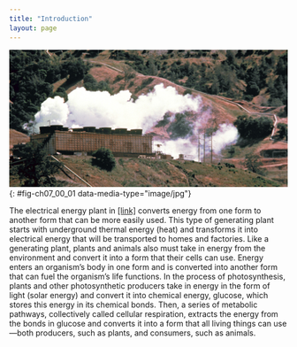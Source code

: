 ```yaml
---
title: "Introduction"
layout: page
---
```



<?cnx.eoc class="summary" title="Sections Summary"?>

<?cnx.eoc class="art-exercise" title="Art Connections"?>

<?cnx.eoc class="multiple-choice" title="Multiple Choice"?>

<?cnx.eoc class="free-response" title="Free Response"?>

 ![A photograph shows an energy plant on a hillside with clouds of white steam immediately above the plant](../resources/Figure_07_00_01.jpg "This geothermal energy plant transforms thermal energy from deep in the ground into electrical energy, which can be easily used. (credit: modification of work by the U.S. Department of Defense)"){: #fig-ch07_00_01 data-media-type="image/jpg"}

The electrical energy plant in [\[link\]](#fig-ch07_00_01) converts energy from one form to another form that can be more easily used. This type of generating plant starts with underground thermal energy (heat) and transforms it into electrical energy that will be transported to homes and factories. Like a generating plant, plants and animals also must take in energy from the environment and convert it into a form that their cells can use. Energy enters an organism’s body in one form and is converted into another form that can fuel the organism’s life functions. In the process of photosynthesis, plants and other photosynthetic producers take in energy in the form of light (solar energy) and convert it into chemical energy, glucose, which stores this energy in its chemical bonds. Then, a series of metabolic pathways, collectively called cellular respiration, extracts the energy from the bonds in glucose and converts it into a form that all living things can use—both producers, such as plants, and consumers, such as animals.


